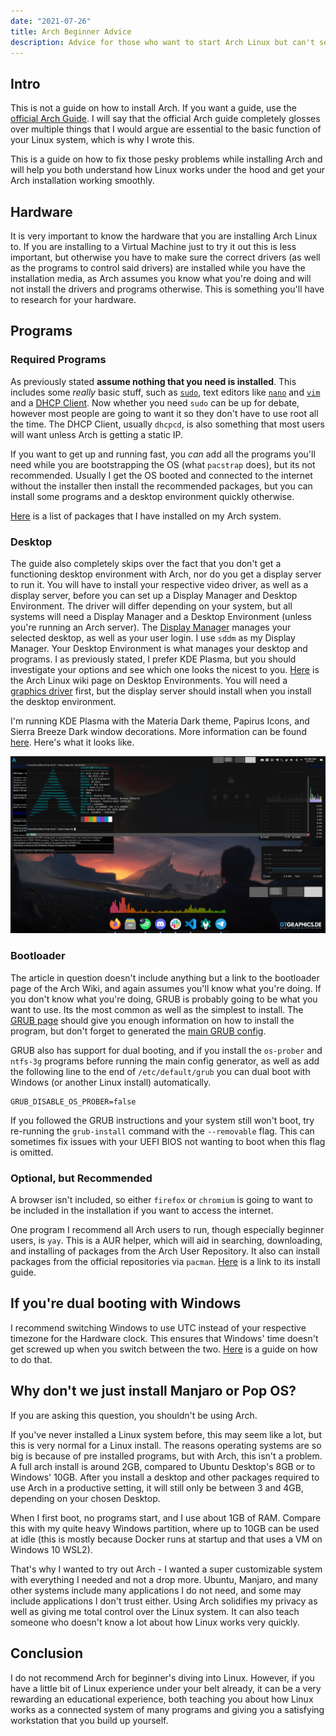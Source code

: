 ```yaml
---
date: "2021-07-26"
title: Arch Beginner Advice
description: Advice for those who want to start Arch Linux but can't seem to get it working.
---
```


## Intro

This is not a guide on how to install Arch. If you want a guide, use the [official Arch Guide](https://wiki.archlinux.org/title/Installation_guide). I will say that the official Arch guide completely glosses over multiple things that I would argue are essential to the basic function of your Linux system, which is why I wrote this.

This is a guide on how to fix those pesky problems while installing Arch and will help you both understand how Linux works under the hood and get your Arch installation working smoothly.

## Hardware

It is very important to know the hardware that you are installing Arch Linux to. If you are installing to a Virtual Machine just to try it out this is less important, but otherwise you have to make sure the correct drivers (as well as the programs to control said drivers) are installed while you have the installation media, as Arch assumes you know what you're doing and will not install the drivers and programs otherwise. This is something you'll have to research for your hardware.

## Programs

### Required Programs

As previously stated **assume nothing that you need is installed**. This includes some _really_ basic stuff, such as [`sudo`](https://wiki.archlinux.org/title/Sudo), text editors like [`nano`](https://wiki.archlinux.org/title/Nano) and [`vim`](https://wiki.archlinux.org/title/Vim) and a [DHCP Client](https://wiki.archlinux.org/title/Network_configuration#DHCP). Now whether you need `sudo` can be up for debate, however most people are going to want it so they don't have to use root all the time. The DHCP Client, usually `dhcpcd`, is also something that most users will want unless Arch is getting a static IP.

If you want to get up and running fast, you _can_ add all the programs you'll need while you are bootstrapping the OS (what `pacstrap` does), but its not recommended. Usually I get the OS booted and connected to the internet without the installer then install the recommended packages, but you can install some programs and a desktop environment quickly otherwise.

[Here](https://gist.github.com/chand1012/8658d07bd6dddf0a8c561059eed45d4f) is a list of packages that I have installed on my Arch system.

### Desktop

The guide also completely skips over the fact that you don't get a functioning desktop environment with Arch, nor do you get a display server to run it. You will have to install your respective video driver, as well as a display server, before you can set up a Display Manager and Desktop Environment. The driver will differ depending on your system, but all systems will need a Display Manager and a Desktop Environment (unless you're running an Arch server). The [Display Manager](https://wiki.archlinux.org/title/Display_manager) manages your selected desktop, as well as your user login. I use `sddm` as my Display Manager. Your Desktop Environment is what manages your desktop and programs. I as previously stated, I prefer KDE Plasma, but you should investigate your options and see which one looks the nicest to you. [Here](https://wiki.archlinux.org/title/Desktop_environment) is the Arch Linux wiki page on Desktop Environments. You will need a [graphics driver](https://wiki.archlinux.org/title/Category:Graphics) first, but the display server should install when you install the desktop environment.

I'm running KDE Plasma with the Materia Dark theme, Papirus Icons, and Sierra Breeze Dark window decorations. More information can be found [here](https://www.reddit.com/r/unixporn/comments/p2eo9a/kde_plasma_i_like_my_widgets/). Here's what it looks like.

![My Arch Build](./desktop.jpg)

### Bootloader

The article in question doesn't include anything but a link to the bootloader page of the Arch Wiki, and again assumes you'll know what you're doing. If you don't know what you're doing, GRUB is probably going to be what you want to use. Its the most common as well as the simplest to install. The [GRUB page](https://wiki.archlinux.org/title/GRUB) should give you enough information on how to install the program, but don't forget to generated the [main GRUB config](https://wiki.archlinux.org/title/GRUB#Generate_the_main_configuration_file).

GRUB also has support for dual booting, and if you install the `os-prober` and `ntfs-3g` programs before running the main config generator, as well as add the following line to the end of `/etc/default/grub` you can dual boot with Windows (or another Linux install) automatically.

```
GRUB_DISABLE_OS_PROBER=false
```

If you followed the GRUB instructions and your system still won't boot, try re-running the `grub-install` command with the `--removable` flag. This can sometimes fix issues with your UEFI BIOS not wanting to boot when this flag is omitted.

### Optional, but Recommended

A browser isn't included, so either `firefox` or `chromium` is going to want to be included in the installation if you want to access the internet.

One program I recommend all Arch users to run, though especially beginner users, is `yay`. This is a AUR helper, which will aid in searching, downloading, and installing of packages from the Arch User Repository. It also can install packages from the official repositories via `pacman`. [Here](https://github.com/Jguer/yay#installation) is a link to its install guide.

## If you're dual booting with Windows

I recommend switching Windows to use UTC instead of your respective timezone for the Hardware clock. This ensures that Windows' time doesn't get screwed up when you switch between the two. [Here](https://feldspaten.org/2019/11/03/windows-10-clock-in-utc/) is a guide on how to do that.

## Why don't we just install Manjaro or Pop OS?

If you are asking this question, you shouldn't be using Arch.

If you've never installed a Linux system before, this may seem like a lot, but this is very normal for a Linux install. The reasons operating systems are so big is because of pre installed programs, but with Arch, this isn't a problem. A full arch install is around 2GB, compared to Ubuntu Desktop's 8GB or to Windows' 10GB. After you install a desktop and other packages required to use Arch in a productive setting, it will still only be between 3 and 4GB, depending on your chosen Desktop.

When I first boot, no programs start, and I use about 1GB of RAM. Compare this with my quite heavy Windows partition, where up to 10GB can be used at idle (this is mostly because Docker runs at startup and that uses a VM on Windows 10 WSL2).

That's why I wanted to try out Arch - I wanted a super customizable system with everything I needed and not a drop more. Ubuntu, Manjaro, and many other systems include many applications I do not need, and some may include applications I don't trust either. Using Arch solidifies my privacy as well as giving me total control over the Linux system. It can also teach someone who doesn't know a lot about how Linux works very quickly.

## Conclusion

I do not recommend Arch for beginner's diving into Linux. However, if you have a little bit of Linux experience under your belt already, it can be a very rewarding an educational experience, both teaching you about how Linux works as a connected system of many programs and giving you a satisfying workstation that you build up yourself.
